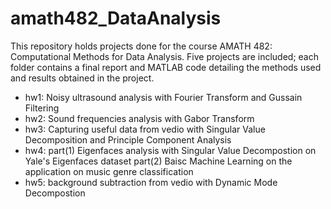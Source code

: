 # amath482_DataAnalysis
This repository holds projects done for the course AMATH 482: Computational Methods for Data Analysis. Five projects are included; each folder contains a final report and MATLAB code detailing the methods used and results obtained in the project.
- hw1: Noisy ultrasound analysis with Fourier Transform and Gussain Filtering 
- hw2: Sound frequencies analysis with Gabor Transform
- hw3: Capturing useful data from vedio with Singular Value Decomposition and Principle Component Analysis 
- hw4: part(1) Eigenfaces analysis with Singular Value Decompostion on Yale's Eigenfaces dataset 
       part(2) Baisc Machine Learning on the application on music genre classification
- hw5: background subtraction from vedio with Dynamic Mode Decompostion
       
